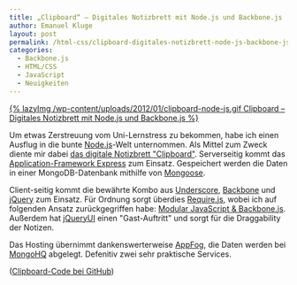 ```yaml
---
title: „Clipboard“ – Digitales Notizbrett mit Node.js und Backbone.js
author: Emanuel Kluge
layout: post
permalink: /html-css/clipboard-digitales-notizbrett-node-js-backbone-js/
categories:
  - Backbone.js
  - HTML/CSS
  - JavaScript
  - Neuigkeiten
---
```


[{% lazyImg /wp-content/uploads/2012/01/clipboard-node-js.gif Clipboard &ndash; Digitales Notizbrett mit Node.js und Backbone.js %}][demo]

Um etwas Zerstreuung vom Uni-Lernstress zu bekommen, habe ich einen Ausflug in die bunte [Node.js][nodejs]-Welt unternommen. Als Mittel zum Zweck diente mir dabei [das digitale Notizbrett "Clipboard"][demo]. Serverseitig kommt das [Application-Framework Express][expressjs] zum Einsatz. Gespeichert werden die Daten in einer MongoDB-Datenbank mithilfe von [Mongoose][mongoosejs].

Client-seitig kommt die bewährte Kombo aus [Underscore][underscore], [Backbone][backbone] und [jQuery][jquery] zum Einsatz. Für Ordnung sorgt überdies [Require.js][requirejs], wobei ich auf folgenden Ansatz zurückgegriffen habe: [Modular JavaScript & Backbone.js][modular_backbone]. Außerdem hat [jQueryUI][jqueryui] einen "Gast-Auftritt" und sorgt für die Draggability der Notizen.

Das Hosting übernimmt dankenswerterweise [AppFog][appfog], die Daten werden bei [MongoHQ][mongohq] abgelegt. Defenitiv zwei sehr praktische Services.

([Clipboard-Code bei GitHub][github])

[demo]: http://clipboard.eu01.aws.af.cm/
[nodejs]: http://nodejs.org/
[expressjs]: http://expressjs.com/
[mongoosejs]: http://mongoosejs.com/
[underscore]: http://documentcloud.github.com/underscore/
[backbone]: http://documentcloud.github.com/backbone/
[jquery]: http://jquery.com/
[requirejs]: http://requirejs.org/
[modular_backbone]: https://github.com/thomasdavis/backbonetutorials/tree/gh-pages/examples/modular-backbone
[jqueryui]: http://jqueryui.com/
[appfog]: https://www.appfog.com/
[mongohq]: https://mongohq.com/
[github]: https://github.com/herschel666/clipboard
